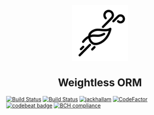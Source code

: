 <p align="center">
<img width="150" height="150" src="weightlessicon.png" title="windy by K available at https://thenounproject.com/k4dezign/collection/weather/?i=455834. CC 3.0 BY licensed (http://creativecommons.org/licenses/by/3.0/)">
</p>

<h1 align="center">Weightless ORM</h1>

[![Build Status](https://travis-ci.org/jackhallam/weightless-orm.svg?branch=master)](https://travis-ci.org/jackhallam/weightless-orm)
[![Build Status](https://semaphoreci.com/api/v1/jackhallam/weightless-orm/branches/master/shields_badge.svg)](https://semaphoreci.com/jackhallam/weightless-orm)
[![jackhallam](https://circleci.com/gh/jackhallam/weightless-orm.svg?style=shield)](https://circleci.com/gh/jackhallam/weightless-orm)
[![CodeFactor](https://www.codefactor.io/repository/github/jackhallam/weightless-orm/badge)](https://www.codefactor.io/repository/github/jackhallam/weightless-orm)
[![codebeat badge](https://codebeat.co/badges/81e6af5a-88e4-4d6d-8304-d3d21256b59e)](https://codebeat.co/projects/github-com-jackhallam-weightless-orm-master)
[![BCH compliance](https://bettercodehub.com/edge/badge/jackhallam/weightless-orm?branch=master)](https://bettercodehub.com/)
